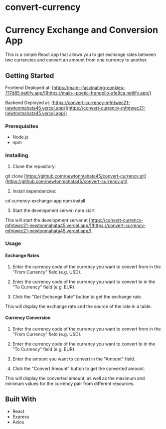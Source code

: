 # convert-currency
# Currency Exchange and Conversion App

This is a simple React app that allows you to get exchange rates between two currencies and convert an amount from one currency to another.

## Getting Started
Frontend Deployed at: [https://main--fascinating-conkies-717d85.netlify.app/](https://main--poetic-frangollo-afe9ca.netlify.app/)

Backend Deployed  at: [https://convert-currency-mfntwec21-newtonmahata45.vercel.app/](https://convert-currency-mfntwec21-newtonmahata45.vercel.app/)
### Prerequisites

- Node.js 
- npm

### Installing

1. Clone the repository:

  git clone [https://github.com/newtonmahata45/convert-currency.git](https://github.com/newtonmahata45/convert-currency.git)

2. Install dependencies:

cd currency-exchange-app
npm install

3. Start the development server:
npm start

This will start the development server at [https://convert-currency-mfntwec21-newtonmahata45.vercel.app/](https://convert-currency-mfntwec21-newtonmahata45.vercel.app/).

### Usage

#### Exchange Rates

1. Enter the currency code of the currency you want to convert from in the "From Currency" field (e.g. USD).

2. Enter the currency code of the currency you want to convert to in the "To Currency" field (e.g. EUR).

3. Click the "Get Exchange Rate" button to get the exchange rate.

This will display the exchange rate and the source of the rate in a table.

#### Currency Conversion

1. Enter the currency code of the currency you want to convert from in the "From Currency" field (e.g. USD).

2. Enter the currency code of the currency you want to convert to in the "To Currency" field (e.g. EUR).

3. Enter the amount you want to convert in the "Amount" field.

4. Click the "Convert Amount" button to get the converted amount.

This will display the converted amount, as well as the maximum and minimum values for the currency pair from different resources.

## Built With

- React
- Express
- Axios
